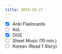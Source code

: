 ```yaml
---
title: 2024-10-27
---
```


- [x] Anki Flashcards
- [ ] KoL
- [x] OGS
- [ ] Sheet Music (10 min.)
- [ ] Korean (Read 1 Story)